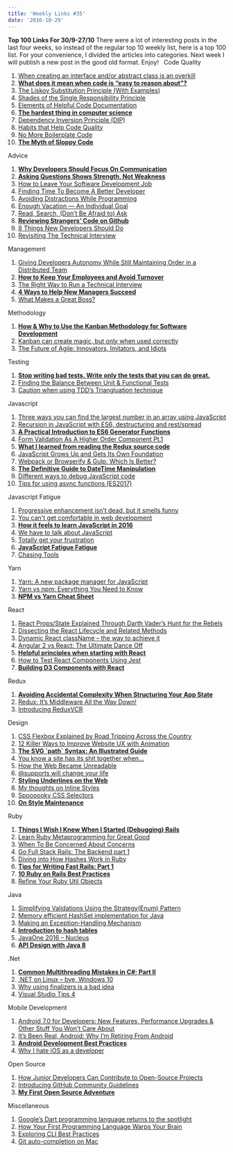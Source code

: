 ```yaml
---
title: 'Weekly Links #35'
date: '2016-10-29'
---
```


**Top 100 Links For 30/9-27/10** There were a lot of interesting posts in the last four weeks, so instead of the regular top 10 weekly list, here is a top 100 list. For your convenience, I divided the articles into categories. Next week I will publish a new post in the good old format. Enjoy!   Code Quality

1.  [When creating an interface and/or abstract class is an overkill](http://rahulrajatsingh.com/2016/10/when-creating-an-interface-andor-abstract-class-is-an-overkill/)
2.  **[What does it mean when code is “easy to reason about”?](https://medium.freecodecamp.com/what-does-it-mean-when-code-is-easy-to-reason-about-4e6f63eb386f#.5nylzuobw)**
3.  [The Liskov Substitution Principle (With Examples)](https://dzone.com/articles/the-liskov-substitution-principle-with-examples)
4.  [Shades of the Single Responsibility Principle](https://dzone.com/articles/shades-of-single-responsibility-principle)
5.  [Elements of Helpful Code Documentation](http://submain.com/blog/ElementsOfHelpfulCodeDocumentation.aspx)
6.  **[The hardest thing in computer science](http://blog.kaczmarzyk.net/2016/10/03/the-hardest-thing-in-computer-science/)**
7.  [Dependency Inversion Principle (DIP)](http://www.codeproject.com/Articles/1135745/Dependency-Inversion-Principle-DIP)
8.  [Habits that Help Code Quality](http://www.daedtech.com/habits-that-help-code-quality/)
9.  [No More Boilerplate Code](http://blog.thecodewhisperer.com/permalink/no-more-boilerplate-code)
10. **[The Myth of Sloppy Code](http://blog.dmbcllc.com/the-myth-of-sloppy-code/)**

Advice

1.  **[Why Developers Should Focus On Communication](http://www.c-sharpcorner.com/article/why-developers-should-focus-on-communication/)**
2.  **[Asking Questions Shows Strength, Not Weakness](https://jeremybytes.blogspot.co.il/2016/10/asking-questions-shows-strength-not.html)**
3.  [How to Leave Your Software Development Job](https://simpleprogrammer.com/2016/10/17/how-to-leave-your-software-development-job/)
4.  [Finding Time To Become A Better Developer](https://simpleprogrammer.com/2016/10/05/finding-time-become-better-developer/)
5.  [Avoiding Distractions While Programming](http://blog.jbrains.ca/permalink/avoid-distractions-while-programming)
6.  [Enough Vacation — An Individual Goal](https://helloanselm.com/2016/enough-vacation-time/)
7.  [Read, Search, (Don’t Be Afraid to) Ask](https://medium.freecodecamp.com/read-search-dont-be-afraid-to-ask-743a23c411b4#.r86gpf6ci)
8.  **[Reviewing Strangers’ Code on Github](http://www.daedtech.com/reviewing-strangers-code-on-github/)**
9.  [8 Things New Developers Should Do](http://stevemichelotti.com/8-things-new-developers-should-do/)
10. [Revisiting The Technical Interview](http://blog.dmbcllc.com/revisiting-technical-interview/)

Management

1.  [Giving Developers Autonomy While Still Maintaining Order in a Distributed Team](https://www.cycligent.com/blog/giving-developers-autonomy-while-still-maintaining-order-in-a-distributed-team/)
2.  **[How to Keep Your Employees and Avoid Turnover](https://www.sitepoint.com/how-to-keep-your-employees-and-avoid-turnover/)**
3.  [The Right Way to Run a Technical Interview](http://www.3riverdev.com/the-right-way-to-run-a-technical-interview/)
4.  **[4 Ways to Help New Managers Succeed](http://www.radicalcandor.com/blog/4-ways-help-new-managers-succeed/)**
5.  [What Makes a Great Boss?](http://www.radicalcandor.com/blog/great-boss-attributes/)

Methodology

1.  **[How & Why to Use the Kanban Methodology for Software Development](https://www.sitepoint.com/how-why-to-use-the-kanban-methodology-for-software-development/)**
2.  [Kanban can create magic, but only when used correctly](https://www.benlinders.com/2016/guest-post-kanban-can-create-magic/)
3.  [The Future of Agile: Innovators, Imitators, and Idiots](https://www.thoughtworks.com/insights/blog/future-agile-innovators-imitators-and-idiots)

Testing

1.  **[Stop writing bad tests. Write only the tests that you can do great.](https://blogs.msdn.microsoft.com/ericgu/2016/10/09/stop-writing-bad-tests-write-only-the-tests-that-you-can-do-great/)**
2.  [Finding the Balance Between Unit & Functional Tests](http://james-willett.com/2016/10/finding-the-balance-between-unit-functional-tests/)
3.  [Caution when using TDD’s Triangluation technique](http://ortask.com/caution-when-using-tdds-triangluation-technique/)

Javascript

1.  [Three ways you can find the largest number in an array using JavaScript](https://medium.freecodecamp.com/three-ways-to-return-largest-numbers-in-arrays-in-javascript-5d977baa80a1#.cq2ouohpf)
2.  [Recursion in JavaScript with ES6, destructuring and rest/spread](https://hackernoon.com/recursion-in-javascript-with-es6-destructuring-and-rest-spread-4b22ae5998fa#.izt1x3qp8)
3.  **[A Practical Introduction to ES6 Generator Functions](http://thejsguy.com/2016/10/15/a-practical-introduction-to-es6-generator-functions.html)**
4.  [Form Validation As A Higher Order Component Pt.1](https://medium.com/javascript-inside/form-validation-as-a-higher-order-component-pt-1-83ac8fd6c1f0#.uhm844tdh)
5.  **[What I learned from reading the Redux source code](https://medium.freecodecamp.com/what-i-learned-from-reading-the-redux-source-code-836793a48768#.m3edo7ood)**
6.  [JavaScript Grows Up and Gets Its Own Foundation](http://thenewstack.io/javascript-grows-gets-foundation/)
7.  [Webpack or Browserify & Gulp: Which Is Better?](https://www.toptal.com/front-end/webpack-browserify-gulp-which-is-better)
8.  **[The Definitive Guide to DateTime Manipulation](https://www.toptal.com/software/definitive-guide-to-datetime-manipulation)**
9.  [Different ways to debug JavaScript code](https://medium.com/@sandeep.scet/different-ways-to-debug-javascript-code-579e7f58cf10#.dbp6t13z9)
10. [Tips for using async functions (ES2017)](http://www.2ality.com/2016/10/async-function-tips.html)

Javascript Fatigue

1.  [Progressive enhancement isn’t dead, but it smells funny](https://nolanlawson.com/2016/10/13/progressive-enhancement-isnt-dead-but-it-smells-funny/)
2.  [You can't get comfortable in web development](http://blog.reybango.com/2016/10/07/you-cant-get-comfortable-in-web-development-anymore/)
3.  **[How it feels to learn JavaScript in 2016](https://hackernoon.com/how-it-feels-to-learn-javascript-in-2016-d3a717dd577f#.m29pbhfgt)**
4.  [We have to talk about JavaScript](https://www.webdirections.org/blog/we-have-to-talk-about-javascript/)
5.  [Totally get your frustration](https://medium.com/@addyosmani/totally-get-your-frustration-ea11adf237e3#.lbjolxlgw)
6.  **[JavaScript Fatigue Fatigue](https://medium.freecodecamp.com/javascript-fatigue-fatigue-66ffb619f6ce#.wkoqgtg98)**
7.  [Chasing Tools](https://timkadlec.com/2016/10/chasing-tools/)

Yarn

1.  [Yarn: A new package manager for JavaScript](https://code.facebook.com/posts/1840075619545360)
2.  [Yarn vs npm: Everything You Need to Know](https://www.sitepoint.com/yarn-vs-npm/)
3.  **[NPM vs Yarn Cheat Sheet](https://shift.infinite.red/npm-vs-yarn-cheat-sheet-8755b092e5cc#.alub2r8re)**

React

1.  [React Props/State Explained Through Darth Vader’s Hunt for the Rebels](https://medium.freecodecamp.com/react-props-state-explained-through-darth-vaders-hunt-for-the-rebels-8ee486576492#.lir7iesej)
2.  [Dissecting the React Lifecycle and Related Methods](https://appendto.com/2016/10/dissecting-the-react-lifecycle-methods/)
3.  [Dynamic React className – the way to achieve it](http://frontendinsights.com/nmm-2-dynamic-react-classname/)
4.  [Angular 2 vs React: The Ultimate Dance Off](https://medium.com/javascript-scene/angular-2-vs-react-the-ultimate-dance-off-60e7dfbc379c#.xgmh4up60)
5.  **[Helpful principles when starting with React](http://ignaciochavez.com/helpful-principles-starting-react/)**
6.  [How to Test React Components Using Jest](https://www.sitepoint.com/test-react-components-jest/)
7.  **[Building D3 Components with React](https://hackernoon.com/building-d3-components-with-react-7510e4743288#.hwk0btjy4)**

Redux

1.  **[Avoiding Accidental Complexity When Structuring Your App State](https://hackernoon.com/avoiding-accidental-complexity-when-structuring-your-app-state-6e6d22ad5e2a#.vao4l6x42)**
2.  [Redux: It’s Middleware All the Way Down!](https://medium.com/@jacobp100/redux-its-middleware-all-the-way-down-8e94c09cd39d#.33xet7l9p)
3.  [Introducing ReduxVCR](https://medium.com/@joshuawcomeau/introducing-redux-vcr-cad57b37540a#.fkohxaf22)

Design

1.  [CSS Flexbox Explained by Road Tripping Across the Country](https://medium.freecodecamp.com/css-flexbox-explained-by-road-tripping-across-the-country-1217b69c390e#.pahgomqtd)
2.  [12 Killer Ways to Improve Website UX with Animation](https://modernweb.com/2016/10/10/12-killer-ways-improve-website-ux-animation/)
3.  **[The SVG \`path\` Syntax: An Illustrated Guide](https://css-tricks.com/svg-path-syntax-illustrated-guide/)**
4.  [You know a site has its shit together when…](https://hackernoon.com/you-know-a-site-has-its-shit-together-when-8ee21040d0bc#.dgi90komi)
5.  [How the Web Became Unreadable](https://backchannel.com/how-the-web-became-unreadable-a781ddc711b6#.uapjaic5i)
6.  [@supports will change your life](http://www.lottejackson.com/learning/supports-will-change-your-life)
7.  **[Styling Underlines on the Web](https://css-tricks.com/styling-underlines-web/)**
8.  [My thoughts on Inline Styles](https://medium.com/@andrewingram/my-thoughts-on-inline-styles-da94682b5e35#.lkxlracv8)
9.  [Spoooooky CSS Selectors](https://css-tricks.com/spoooooky-css-selectors/)
10. **[On Style Maintenance](https://css-tricks.com/on-style-maintenance/)**

Ruby

1.  **[Things I Wish I Knew When I Started (Debugging) Rails](http://johnmosesman.com/things-i-wish-i-knew-when-i-started-debugging-rails/)**
2.  [Learn Ruby Metaprogramming for Great Good](https://www.sitepoint.com/learn-ruby-metaprogramming-for-great-good/)
3.  [When To Be Concerned About Concerns](https://blog.codeship.com/when-to-be-concerned-about-concerns/)
4.  [Go Full Stack Rails: The Backend part 1](https://blog.codeminer42.com/go-full-stack-rails-the-backend-a94b4d0e8897#.uymnfkizv)
5.  [Diving into How Hashes Work in Ruby](https://www.sitepoint.com/diving-into-how-hashes-work-in-ruby/)
6.  **[Tips for Writing Fast Rails: Part 1](http://www.ombulabs.com/blog/performance/rails/writing-fast-rails.html)**
7.  **[10 Ruby on Rails Best Practices](https://www.sitepoint.com/10-ruby-on-rails-best-practices-3/)**
8.  [Refine Your Ruby Util Objects](http://www.notmagic.org/refine-your-ruby-util-objects)

Java

1.  [Simplifying Validations Using the Strategy(Enum) Pattern](https://dzone.com/articles/validations-using-enum)
2.  [Memory efficient HashSet implementation for Java](https://intelligentjava.wordpress.com/2016/10/22/memory-efficient-hashset-implementation-for-java/)
3.  [Making an Exception-Handling Mechanism](https://dzone.com/articles/java-exceptions-handling-mechanism)
4.  **[Introduction to hash tables](https://intelligentjava.wordpress.com/2016/10/19/introduction-to-hash-tables/)**
5.  [JavaOne 2016 – Nucleus](https://www.sitepoint.com/javaone-2016-nucleus/)
6.  **[API Design with Java 8](https://dzone.com/articles/the-java-8-api-design-principles)**

.Net

1.  **[Common Multithreading Mistakes in C#; Part II](https://xenoprimate.wordpress.com/2016/10/14/common-multithreading-mistakes-in-c-part-ii/)**
2.  [.NET on Linux – bye, Windows 10](http://piotrgankiewicz.com/2016/10/17/net-on-linux-bye-windows-10/)
3.  [Why using finalizers is a bad idea](http://www.viva64.com/en/b/0437/)
4.  [Visual Studio Tips 4](https://weblogs.asp.net/ricardoperes/visual-studio-tips-4?WT.mc_id=DX_MVP4025064)

Mobile Development

1.  [Android 7.0 for Developers: New Features, Performance Upgrades & Other Stuff You Won’t Care About](https://www.toptal.com/android/android-7-0-for-developers)
2.  [It’s Been Real, Android: Why I’m Retiring From Android](https://raptureinvenice.com/its-been-real-android-why-im-retiring-from-android/)
3.  **[Android Development Best Practices](https://medium.freecodecamp.com/android-development-best-practices-83c94b027fd3#.ur2k4vnpu)**
4.  [Why I hate iOS as a developer](https://medium.com/@Pier/why-i-hate-ios-as-a-developer-459c182e8a72#.nlzdhicfk)

Open Source

1.  [How Junior Developers Can Contribute to Open-Source Projects](https://dzone.com/articles/how-junior-developers-can-contribute-to-open-sourc)
2.  [Introducing GitHub Community Guidelines](https://github.com/blog/2267-introducing-github-community-guidelines)
3.  **[My First Open Source Adventure](https://medium.freecodecamp.com/my-first-open-source-adventure-82a33f89113#.5lw6idt8u)**

Miscellaneous

1.  [Google’s Dart programming language returns to the spotlight](https://techcrunch.com/2016/10/26/googles-dart-programming-language-returns-to-the-spotlight/)
2.  [How Your First Programming Language Warps Your Brain](https://www.laserfiche.com/simplicity/programming-languages-change-brain/)
3.  [Exploring CLI Best Practices](http://eng.localytics.com/exploring-cli-best-practices/)
4.  [Git auto-completion on Mac](https://chodounsky.net/2016/10/07/git-auto-completion-on-mac/)
